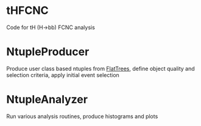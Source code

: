 # tHFCNC

Code for tH (H->bb) FCNC analysis

# NtupleProducer

Produce user class based ntuples from [FlatTrees](https://github.com/kskovpen/FlatTree), define object quality
and selection criteria, apply initial event selection

# NtupleAnalyzer

Run various analysis routines, produce histograms and plots

